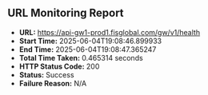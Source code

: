 ## URL Monitoring Report

- **URL:** https://api-gw1-prod1.fisglobal.com/gw/v1/health
- **Start Time:** 2025-06-04T19:08:46.899933
- **End Time:** 2025-06-04T19:08:47.365247
- **Total Time Taken:** 0.465314 seconds
- **HTTP Status Code:** 200
- **Status:** Success
- **Failure Reason:** N/A
